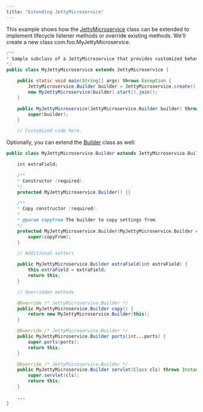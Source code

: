 ```yaml
---
title: "Extending JettyMicroservice"
---
```


This example shows how the [JettyMicroservice](../apidocs/org/apache/juneau/microservice/jetty/JettyMicroservice.html) class
can be extended to implement lifecycle listener methods or override existing methods.
We'll create a new class com.foo.MyJettyMicroservice.
```java
/**
* Sample subclass of a JettyMicroservice that provides customized behavior.
*/
public class MyJettyMicroservice extends JettyMicroservice {

    public static void main(String[] args) throws Exception {
        JettyMicroservice.Builder builder = JettyMicroservice.create();
        new MyJettyMicroservice(builder).start().join();
    }

    public MyJettyMicroservice(JettyMicroservice.Builder builder) throws Exception {
        super(builder);
    }

    // Customized code here.
```
Optionally, you can extend the [Builder](../apidocs/org/apache/juneau/microservice/jetty/JettyMicroservice/Builder.html) class as well:
```java
public class MyJettyMicroservice.Builder extends JettyMicroservice.Builder {

    int extraField;

    /**
    * Constructor (required).
    */
    protected MyJettyMicroservice.Builder() {}

    /**
    * Copy constructor (required).
    *
    * @param copyFrom The builder to copy settings from.
    */
    protected MyJettyMicroservice.Builder(MyJettyMicroservice.Builder copyFrom) {
        super(copyFrom);
    }

    // Additional setters

    public MyJettyMicroservice.Builder extraField(int extraField) {
        this.extraField = extraField;
        return this;
    }

    // Overridden methods

    @Override /* JettyMicroservice.Builder */
    public MyJettyMicroservice.Builder copy() {
        return new MyJettyMicroservice.Builder(this);
    }

    @Override /* JettyMicroservice.Builder */
    public MyJettyMicroservice.Builder ports(int...ports) {
        super.ports(ports);
        return this;
    }

    @Override /* JettyMicroservice.Builder */
    public MyJettyMicroservice.Builder servlet(Class cls) throws InstantiationException, IllegalAccessException {
        super.servlet(cls);
        return this;
    }

    ...
}
```